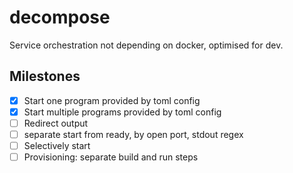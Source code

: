 # decompose
Service orchestration not depending on docker, optimised for dev.


## Milestones

- [x] Start one program provided by toml config
- [x] Start multiple programs provided by toml config
- [ ] Redirect output
- [ ] separate start from ready, by open port, stdout regex
- [ ] Selectively start
- [ ] Provisioning: separate build and run steps
